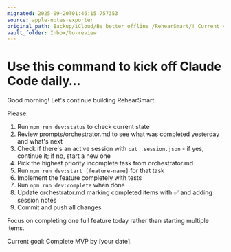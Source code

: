 ```yaml
---
migrated: 2025-09-20T01:46:15.757353
source: apple-notes-exporter
original_path: Backup/iCloud/Be better offline /RehearSmart/! Current version/Archive/Use this command to kick off Claude Code daily….md
vault_folder: Inbox/to-review
---
```

# Use this command to kick off Claude Code daily…

Good morning! Let's continue building RehearSmart.

Please:
1. Run `npm run dev:status` to check current state
2. Review prompts/orchestrator.md to see what was completed yesterday and what's next
3. Check if there's an active session with `cat .session.json` - if yes, continue it; if no, start a new one
4. Pick the highest priority incomplete task from orchestrator.md
5. Run `npm run dev:start [feature-name]` for that task
6. Implement the feature completely with tests
7. Run `npm run dev:complete` when done
8. Update orchestrator.md marking completed items with ✅ and adding session notes
9. Commit and push all changes

Focus on completing one full feature today rather than starting multiple items.

Current goal: Complete MVP by [your date].
